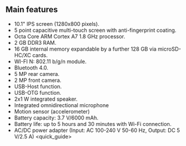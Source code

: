 ## Main features

* 10.1" IPS screen (1280x800 pixels).
* 5 point capacitive multi-touch screen with anti-fingerprint coating.
* Octa Core ARM Cortex A7 1.8 GHz processor.
* 2 GB DDR3 RAM.
* 16 GB internal memory expandable by a further 128 GB via microSD-HC/XC cards.
* WI-FI N: 802.11 b/g/n module.
* Bluetooth 4.0.
* 5 MP rear camera.
* 2 MP front camera.
* USB-Host function.
* USB-OTG function.
* 2x1 W integrated speaker.
* Integrated omnidirectional microphone
* Motion sensor (accelerometer)
* Battery capacity: 3.7 V/6000 mAh.
* Battery life: up to 5 hours and 30 minutes with Wi-Fi connection.
* AC/DC power adapter (Input: AC 100-240 V 50-60 Hz, Output: DC 5 V/2.5 A)
<quick_guide> 
